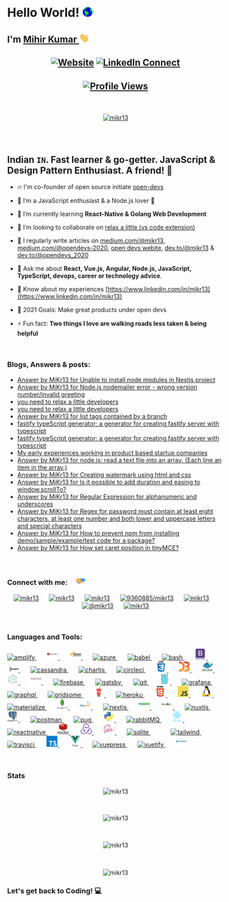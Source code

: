 <h1>Hello World!&nbsp;<img src="https://github.com/MiKr13/MiKr13/blob/main/images/gif/Earth.gif" width="24px"></h1>

<h2>I'm <a href="https://linkedin.com/in/mikr13" target="_blank">Mihir Kumar </a><img src="https://github.com/MiKr13/MiKr13/blob/main/images/gif/Hi.gif" width="24px"></h2>

<h2 align="center">

[![Website](https://img.shields.io/website?label=opendevs.in&style=for-the-badge&url=https://opendevs.in)](https://opendevs.in)
[![LinkedIn Connect](https://img.shields.io/badge/LinkedIn-Connect-blue?style=for-the-badge&logo=linkedin)](https://linkedin.com/in/mikr13)

</h2>

<h2 align="center">

[![Profile Views](https://komarev.com/ghpvc/?username=mikr13&label=Profile%20views&color=0e75b6&style=flat)](https://linkedin.com/in/mikr13)

</h2>

<br>

<p align="center"> <a href="https://github.com/ryo-ma/github-profile-trophy"><img src="https://github-profile-trophy.vercel.app/?username=mikr13&show_icons=true&locale=en" alt="mikr13" /></a> </p>

<br>
<br>

## Indian <code>IN</code>. Fast learner & go-getter. JavaScript & Design Pattern Enthusiast. A friend! 🙌

- 🔥 I'm co-founder of open source initiate [open-devs](https://github.com/open-devs)

- 🎇 I’m a JavaScript enthusiast & a Node.js lover 🧡

- 🌱 I’m currently learning **React-Native & Golang Web Development**

- 👯 I’m looking to collaborate on [relax a little (vs code extension)](https://github.com/open-devs/relax-a-little)

- 📝 I regularly write articles on [medium.com/@mikr13](https://medium.com/@mikr13), [medium.com/@opendevs-2020](https://opendevs-2020.medium.com/), [open devs webite](https://opendevs.in), [dev.to/@mikr13](https://dev.to/mikr13) & [dev.to/@opendevs_2020](https://dev.to/opendevs_2020)

- 💬 Ask me about **React, Vue.js, Angular, Node.js, JavaScript, TypeScript, devops, career or technology advice**.

- 📄 Know about my experiences [https://www.linkedin.com/in/mikr13](https://www.linkedin.com/in/mikr13)

- 🥅 2021 Goals: Make great products under open devs

- ⚡ Fun fact: **Two things I love are walking roads less taken & being helpful**

<br />

### Blogs, Answers & posts:
<!-- BLOG-POST-LIST:START -->
- [Answer by MiKr13 for Unable to install node modules in Nestjs project](https://stackoverflow.com/questions/66544116/unable-to-install-node-modules-in-nestjs-project/66565267#66565267)
- [Answer by MiKr13 for Node.js nodemailer error - wrong version number/invalid greeting](https://stackoverflow.com/questions/66317125/node-js-nodemailer-error-wrong-version-number-invalid-greeting/66317696#66317696)
- [you need to relax a little developers](https://dev.to/opendevs_2020/you-need-to-relax-a-little-developers-4l6c)
- [you need to relax a little developers](https://opendevs-2020.medium.com/you-need-to-relax-a-little-developers-9c8d32728867?source=rss-4e39b8f9d0e2------2)
- [Answer by MiKr13 for list tags contained by a branch](https://stackoverflow.com/questions/2381665/list-tags-contained-by-a-branch/66120388#66120388)
- [fastify typeScript generator: a generator for creating fastify server with typescript](https://dev.to/opendevs_2020/fastify-typescript-generator-a-generator-for-creating-fastify-server-with-typescript-j3e)
- [fastify typeScript generator: a generator for creating fastify server with typescript](https://blog.usejournal.com/fastify-typescript-generator-a-generator-for-creating-fastify-server-with-typescript-c178dcf282c9?source=rss-4e39b8f9d0e2------2)
- [My early experiences working in product based startup companies](https://dev.to/mikr13/my-early-experiences-working-in-product-based-startup-companies-4dgf)
- [Answer by MiKr13 for node.js: read a text file into an array. (Each line an item in the array.)](https://stackoverflow.com/questions/6831918/node-js-read-a-text-file-into-an-array-each-line-an-item-in-the-array/63155678#63155678)
- [Answer by MiKr13 for Creating watermark using html and css](https://stackoverflow.com/questions/21458162/creating-watermark-using-html-and-css/63021761#63021761)
- [Answer by MiKr13 for Is it possible to add duration and easing to window.scrollTo?](https://stackoverflow.com/questions/30667811/is-it-possible-to-add-duration-and-easing-to-window-scrollto/62669495#62669495)
- [Answer by MiKr13 for Regular Expression for alphanumeric and underscores](https://stackoverflow.com/questions/336210/regular-expression-for-alphanumeric-and-underscores/62263317#62263317)
- [Answer by MiKr13 for Regex for password must contain at least eight characters, at least one number and both lower and uppercase letters and special characters](https://stackoverflow.com/questions/19605150/regex-for-password-must-contain-at-least-eight-characters-at-least-one-number-a/62196974#62196974)
- [Answer by MiKr13 for How to prevent npm from installing demo/sample/example/test code for a package?](https://stackoverflow.com/questions/61814829/how-to-prevent-npm-from-installing-demo-sample-example-test-code-for-a-package/61815263#61815263)
- [Answer by MiKr13 for How set caret position in tinyMCE?](https://stackoverflow.com/questions/61569179/how-set-caret-position-in-tinymce/61570854#61570854)
<!-- BLOG-POST-LIST:END -->
<br />

### Connect with me: <img src="https://github.com/MiKr13/MiKr13/blob/main/images/gif/Handshake.gif" height="24px" /></h3>

<p align="center">
<a href="https://codepen.io/mikr13" target="blank"><img align="center" src="https://cdn.jsdelivr.net/npm/simple-icons@4/icons/codepen.svg" alt="mikr13" width="26" /></a>&nbsp; &nbsp; &nbsp;
<a href="https://dev.to/mikr13" target="blank"><img align="center" src="https://cdn.jsdelivr.net/npm/simple-icons@4/icons/dev-dot-to.svg" alt="mikr13" width="26" /></a>&nbsp; &nbsp; &nbsp;
<a href="https://linkedin.com/in/mikr13" target="blank"><img align="center" src="https://cdn.jsdelivr.net/npm/simple-icons@4/icons/linkedin.svg" alt="mikr13" width="26" /></a>&nbsp; &nbsp; &nbsp;
<a href="https://stackoverflow.com/users/9360885/mikr13" target="blank"><img align="center" src="https://cdn.jsdelivr.net/npm/simple-icons@4/icons/stackoverflow.svg" alt="9360885/mikr13" width="26" /></a>&nbsp; &nbsp; &nbsp;
<a href="https://codesandbox.com/mikr13" target="blank"><img align="center" src="https://cdn.jsdelivr.net/npm/simple-icons@4/icons/codesandbox.svg" alt="mikr13" width="26" /></a>&nbsp; &nbsp; &nbsp;
<a href="https://medium.com/@mikr13" target="blank"><img align="center" src="https://cdn.jsdelivr.net/npm/simple-icons@4/icons/medium.svg" alt="@mikr13" width="26" /></a>&nbsp; &nbsp; &nbsp;
<a href="https://www.leetcode.com/mikr13" target="blank"><img align="center" src="https://cdn.jsdelivr.net/npm/simple-icons@4/icons/leetcode.svg" alt="mikr13" width="26" /></a>
</p>

<br />

### Languages and Tools:

<a href="https://aws.amazon.com/amplify/" target="_blank"> <img src="https://docs.amplify.aws/assets/logo-dark.svg" alt="amplify" width="26"/> </a> &nbsp; &nbsp; &nbsp; <a href="https://angular.io" target="_blank"> <img src="https://raw.githubusercontent.com/devicons/devicon/master/icons/angularjs/angularjs-original-wordmark.svg" alt="angularjs" width="26"/> </a> &nbsp; &nbsp; &nbsp; <a href="https://aws.amazon.com" target="_blank"> <img src="https://raw.githubusercontent.com/devicons/devicon/master/icons/amazonwebservices/amazonwebservices-original-wordmark.svg" alt="aws" width="26"/> </a> &nbsp; &nbsp; &nbsp; <a href="https://azure.microsoft.com/en-in/" target="_blank"> <img src="https://www.vectorlogo.zone/logos/microsoft_azure/microsoft_azure-icon.svg" alt="azure" width="26"/> </a> &nbsp; &nbsp; &nbsp; <a href="https://babeljs.io/" target="_blank"> <img src="https://www.vectorlogo.zone/logos/babeljs/babeljs-icon.svg" alt="babel" width="26"/> </a> &nbsp; &nbsp; &nbsp; <a href="https://www.gnu.org/software/bash/" target="_blank"> <img src="https://www.vectorlogo.zone/logos/gnu_bash/gnu_bash-icon.svg" alt="bash" width="26"/> </a> &nbsp; &nbsp; &nbsp; <a href="https://getbootstrap.com" target="_blank"> <img src="https://raw.githubusercontent.com/devicons/devicon/master/icons/bootstrap/bootstrap-plain-wordmark.svg" alt="bootstrap" width="26"/> </a> &nbsp; &nbsp; &nbsp; <a href="https://canvasjs.com" target="_blank"> <img src="https://raw.githubusercontent.com/Hardik0307/Hardik0307/master/assets/canvasjs-charts.svg" alt="canvasjs" width="26"/> </a> &nbsp; &nbsp; &nbsp; <a href="https://cassandra.apache.org/" target="_blank"> <img src="https://www.vectorlogo.zone/logos/apache_cassandra/apache_cassandra-icon.svg" alt="cassandra" width="26"/> </a> &nbsp; &nbsp; &nbsp; <a href="https://www.chartjs.org" target="_blank"> <img src="https://www.chartjs.org/media/logo-title.svg" alt="chartjs" width="26"/> </a> &nbsp; &nbsp; &nbsp; <a href="https://circleci.com" target="_blank"> <img src="https://www.vectorlogo.zone/logos/circleci/circleci-icon.svg" alt="circleci" width="26"/> </a> &nbsp; &nbsp; &nbsp; <a href="https://www.w3schools.com/css/" target="_blank"> <img src="https://raw.githubusercontent.com/devicons/devicon/master/icons/css3/css3-original-wordmark.svg" alt="css3" width="26"/> </a> &nbsp; &nbsp; &nbsp; <a href="https://d3js.org/" target="_blank"> <img src="https://raw.githubusercontent.com/devicons/devicon/master/icons/d3js/d3js-original.svg" alt="d3js" width="26"/> </a> &nbsp; &nbsp; &nbsp; <a href="https://www.docker.com/" target="_blank"> <img src="https://raw.githubusercontent.com/devicons/devicon/master/icons/docker/docker-original-wordmark.svg" alt="docker" width="26"/> </a> &nbsp; &nbsp; &nbsp; <a href="https://www.electronjs.org" target="_blank"> <img src="https://raw.githubusercontent.com/devicons/devicon/master/icons/electron/electron-original.svg" alt="electron" width="26"/> </a> &nbsp; &nbsp; &nbsp; <a href="https://expressjs.com" target="_blank"> <img src="https://raw.githubusercontent.com/devicons/devicon/master/icons/express/express-original-wordmark.svg" alt="express" width="26"/> </a> &nbsp; &nbsp; &nbsp; <a href="https://firebase.google.com/" target="_blank"> <img src="https://www.vectorlogo.zone/logos/firebase/firebase-icon.svg" alt="firebase" width="26"/> </a> &nbsp; &nbsp; &nbsp; <a href="https://www.gatsbyjs.com/" target="_blank"> <img src="https://www.vectorlogo.zone/logos/gatsbyjs/gatsbyjs-icon.svg" alt="gatsby" width="26"/> </a> &nbsp; &nbsp; &nbsp; <a href="https://git-scm.com/" target="_blank"> <img src="https://www.vectorlogo.zone/logos/git-scm/git-scm-icon.svg" alt="git" width="26"/> </a> &nbsp; &nbsp; &nbsp; <a href="https://golang.org" target="_blank"> <img src="https://raw.githubusercontent.com/devicons/devicon/master/icons/go/go-original.svg" alt="go" width="26"/> </a> &nbsp; &nbsp; &nbsp; <a href="https://grafana.com" target="_blank"> <img src="https://www.vectorlogo.zone/logos/grafana/grafana-icon.svg" alt="grafana" width="26"/> </a> &nbsp; &nbsp; &nbsp; <a href="https://graphql.org" target="_blank"> <img src="https://www.vectorlogo.zone/logos/graphql/graphql-icon.svg" alt="graphql" width="26"/> </a> &nbsp; &nbsp; &nbsp; <a href="https://gridsome.org/" target="_blank"> <img src="https://www.vectorlogo.zone/logos/gridsome/gridsome-icon.svg" alt="gridsome" width="26"/> </a> &nbsp; &nbsp; &nbsp; <a href="https://gulpjs.com" target="_blank"> <img src="https://raw.githubusercontent.com/devicons/devicon/master/icons/gulp/gulp-plain.svg" alt="gulp" width="26"/> </a> &nbsp; &nbsp; &nbsp; <a href="https://heroku.com" target="_blank"> <img src="https://www.vectorlogo.zone/logos/heroku/heroku-icon.svg" alt="heroku" width="26"/> </a> &nbsp; &nbsp; &nbsp; <a href="https://www.w3.org/html/" target="_blank"> <img src="https://raw.githubusercontent.com/devicons/devicon/master/icons/html5/html5-original-wordmark.svg" alt="html5" width="26"/> </a> &nbsp; &nbsp; &nbsp; <a href="https://developer.mozilla.org/en-US/docs/Web/JavaScript" target="_blank"> <img src="https://raw.githubusercontent.com/devicons/devicon/master/icons/javascript/javascript-original.svg" alt="javascript" width="26"/> </a> &nbsp; &nbsp; &nbsp; <a href="https://www.linux.org/" target="_blank"> <img src="https://raw.githubusercontent.com/devicons/devicon/master/icons/linux/linux-original.svg" alt="linux" width="26"/> </a> &nbsp; &nbsp; &nbsp; <a href="https://materializecss.com/" target="_blank"> <img src="https://raw.githubusercontent.com/prplx/svg-logos/5585531d45d294869c4eaab4d7cf2e9c167710a9/svg/materialize.svg" alt="materialize" width="26"/> </a> &nbsp; &nbsp; &nbsp; <a href="https://www.mongodb.com/" target="_blank"> <img src="https://raw.githubusercontent.com/devicons/devicon/master/icons/mongodb/mongodb-original-wordmark.svg" alt="mongodb" width="26"/> </a> &nbsp; &nbsp; &nbsp; <a href="https://www.mysql.com/" target="_blank"> <img src="https://raw.githubusercontent.com/devicons/devicon/master/icons/mysql/mysql-original-wordmark.svg" alt="mysql" width="26"/> </a> &nbsp; &nbsp; &nbsp; <a href="https://nextjs.org/" target="_blank"> <img src="https://cdn.worldvectorlogo.com/logos/nextjs-3.svg" alt="nextjs" width="26"/> </a> &nbsp; &nbsp; &nbsp; <a href="https://www.nginx.com" target="_blank"> <img src="https://raw.githubusercontent.com/devicons/devicon/master/icons/nginx/nginx-original.svg" alt="nginx" width="26"/> </a> &nbsp; &nbsp; &nbsp; <a href="https://nodejs.org" target="_blank"> <img src="https://raw.githubusercontent.com/devicons/devicon/master/icons/nodejs/nodejs-original-wordmark.svg" alt="nodejs" width="26"/> </a> &nbsp; &nbsp; &nbsp; <a href="https://nuxtjs.org/" target="_blank"> <img src="https://www.vectorlogo.zone/logos/nuxtjs/nuxtjs-icon.svg" alt="nuxtjs" width="26"/> </a> &nbsp; &nbsp; &nbsp; <a href="https://www.postgresql.org" target="_blank"> <img src="https://raw.githubusercontent.com/devicons/devicon/master/icons/postgresql/postgresql-original-wordmark.svg" alt="postgresql" width="26"/> </a> &nbsp; &nbsp; &nbsp; <a href="https://postman.com" target="_blank"> <img src="https://www.vectorlogo.zone/logos/getpostman/getpostman-icon.svg" alt="postman" width="26"/> </a> &nbsp; &nbsp; &nbsp; <a href="https://pugjs.org" target="_blank"> <img src="https://cdn.worldvectorlogo.com/logos/pug.svg" alt="pug" width="26"/> </a> &nbsp; &nbsp; &nbsp; <a href="https://www.python.org" target="_blank"> <img src="https://raw.githubusercontent.com/devicons/devicon/master/icons/python/python-original.svg" alt="python" width="26"/> </a> &nbsp; &nbsp; &nbsp; <a href="https://www.rabbitmq.com" target="_blank"> <img src="https://www.vectorlogo.zone/logos/rabbitmq/rabbitmq-icon.svg" alt="rabbitMQ" width="26"/> </a> &nbsp; &nbsp; &nbsp; <a href="https://reactjs.org/" target="_blank"> <img src="https://raw.githubusercontent.com/devicons/devicon/master/icons/react/react-original-wordmark.svg" alt="react" width="26"/> </a> &nbsp; &nbsp; &nbsp; <a href="https://reactnative.dev/" target="_blank"> <img src="https://reactnative.dev/img/header_logo.svg" alt="reactnative" width="26"/> </a> &nbsp; &nbsp; &nbsp; <a href="https://redis.io" target="_blank"> <img src="https://raw.githubusercontent.com/devicons/devicon/master/icons/redis/redis-original-wordmark.svg" alt="redis" width="26"/> </a> &nbsp; &nbsp; &nbsp; <a href="https://redux.js.org" target="_blank"> <img src="https://raw.githubusercontent.com/devicons/devicon/master/icons/redux/redux-original.svg" alt="redux" width="26"/> </a> &nbsp; &nbsp; &nbsp; <a href="https://sass-lang.com" target="_blank"> <img src="https://raw.githubusercontent.com/devicons/devicon/master/icons/sass/sass-original.svg" alt="sass" width="26"/> </a> &nbsp; &nbsp; &nbsp; <a href="https://www.sqlite.org/" target="_blank"> <img src="https://www.vectorlogo.zone/logos/sqlite/sqlite-icon.svg" alt="sqlite" width="26"/> </a> &nbsp; &nbsp; &nbsp;
&nbsp; &nbsp; &nbsp; <a href="https://tailwindcss.com/" target="_blank"> <img src="https://www.vectorlogo.zone/logos/tailwindcss/tailwindcss-icon.svg" alt="tailwind" width="26"/> </a> &nbsp; &nbsp; &nbsp; <a href="https://travis-ci.org" target="_blank"> <img src="https://www.vectorlogo.zone/logos/travis-ci/travis-ci-icon.svg" alt="travisci" width="26"/> </a> &nbsp; &nbsp; &nbsp; <a href="https://www.typescriptlang.org/" target="_blank"> <img src="https://raw.githubusercontent.com/devicons/devicon/master/icons/typescript/typescript-original.svg" alt="typescript" width="26"/> </a> &nbsp; &nbsp; &nbsp; <a href="https://vuejs.org/" target="_blank"> <img src="https://raw.githubusercontent.com/devicons/devicon/master/icons/vuejs/vuejs-original-wordmark.svg" alt="vuejs" width="26"/> </a> &nbsp; &nbsp; &nbsp; <a href="https://vuepress.vuejs.org/" target="_blank"> <img src="https://raw.githubusercontent.com/AliasIO/wappalyzer/master/src/drivers/webextension/images/icons/VuePress.svg" alt="vuepress" width="26"/> </a> &nbsp; &nbsp; &nbsp; <a href="https://vuetifyjs.com/en/" target="_blank"> <img src="https://bestofjs.org/logos/vuetify.svg" alt="vuetify" width="26"/> </a> &nbsp; &nbsp; &nbsp; <a href="https://webpack.js.org" target="_blank"> <img src="https://raw.githubusercontent.com/devicons/devicon/d00d0969292a6569d45b06d3f350f463a0107b0d/icons/webpack/webpack-original-wordmark.svg" alt="webpack" width="26"/> </a>

<br />

### Stats

<p align="center"><img align="center" src="https://github-readme-streak-stats.herokuapp.com/?user=mikr13&theme=algolia&hide_border=true" alt="mikr13" /></p>
<br />
<p align="center"><img src="https://github-readme-stats.vercel.app/api/top-langs?username=mikr13&show_icons=true&locale=en&layout=compact&theme=algolia" alt="mikr13" /></p>
<br />
<p align="center"><img align="center" src="https://github-readme-stats.vercel.app/api?username=mikr13&show_icons=true&locale=en&count_private=true&hide=contribs&theme=algolia" alt="mikr13" /></p>
<br />
<p align="center"><img align="center" src="https://github-readme-streak-stats.herokuapp.com/?user=mikr13&theme=algolia" alt="mikr13" /></p>

### Let's get back to Coding! 💻

[website]: https://opendevs.in
[linkedin]: https://linkedin.com/in/mikr13